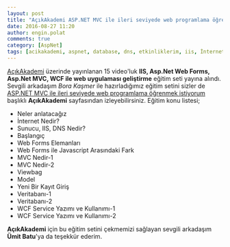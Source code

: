 ```yaml
---
layout: post
title: "AçıkAkademi ASP.NET MVC ile ileri seviyede web programlama öğrenmek istiyorum Eğitimi 2016"
date: 2016-08-27 11:20
author: engin.polat
comments: true
category: [AspNet]
tags: [acikakademi, aspnet, database, dns, etkinliklerim, iis, İnternet, javascript, model, mvc, server, veritabanı, video, viewbag, wcf, web, web forms]
---
```

<a href="http://www.acikakademi.com/" target="_blank">AçıkAkademi</a> üzerinde yayınlanan 15 video'luk **IIS, Asp.Net Web Forms, Asp.Net MVC, WCF ile web uygulaması geliştirme** eğitim seti yayına alındı.
Sevgili arkadaşım *Bora Kaşmer* ile hazırladığımız eğitim setini sizler de <a href="https://www.acikakademi.com/portal/egitimler/aspnet-mvc-ile-ileri-seviyede-web-programlama.aspx" target="_blank">ASP.NET MVC ile ileri seviyede web programlama öğrenmek istiyorum</a> başlıklı **AçıkAkademi** sayfasından izleyebilirsiniz. Eğitim konu listesi;



*   Neler anlatacağız
*   İnternet Nedir?
*   Sunucu, IIS, DNS Nedir?
*   Başlangıç
*   Web Forms Elemanları
*   Web Forms ile Javascript Arasındaki Fark
*   MVC Nedir-1
*   MVC Nedir-2
*   Viewbag
*   Model
*   Yeni Bir Kayıt Giriş
*   Veritabanı-1
*   Veritabanı-2
*   WCF Service Yazımı ve Kullanımı-1
*   WCF Service Yazımı ve Kullanımı-2

**AçıkAkademi** için bu eğitim setini çekmemizi sağlayan sevgili arkadaşım **Ümit Batu**'ya da teşekkür ederim.

